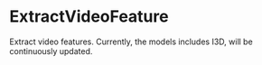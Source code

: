 # ExtractVideoFeature
Extract video features. Currently, the models includes I3D, will be continuously updated.
